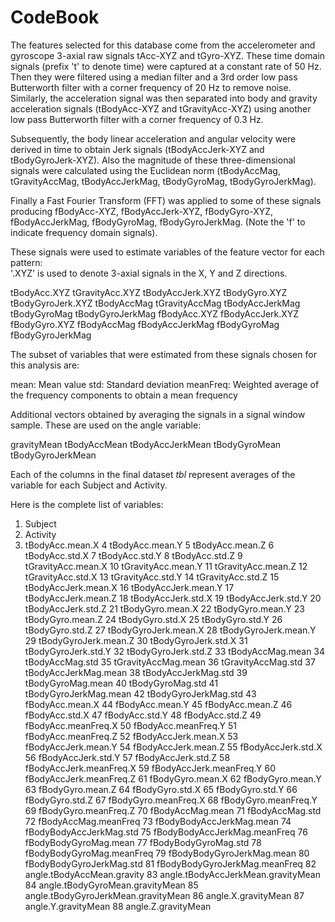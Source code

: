 # CodeBook

The features selected for this database come from the accelerometer and gyroscope 3-axial raw signals tAcc-XYZ and tGyro-XYZ. These time domain signals (prefix 't' to denote time) were captured at a constant rate of 50 Hz. Then they were filtered using a median filter and a 3rd order low pass Butterworth filter with a corner frequency of 20 Hz to remove noise. Similarly, the acceleration signal was then separated into body and gravity acceleration signals (tBodyAcc-XYZ and tGravityAcc-XYZ) using another low pass Butterworth filter with a corner frequency of 0.3 Hz. 

Subsequently, the body linear acceleration and angular velocity were derived in time to obtain Jerk signals (tBodyAccJerk-XYZ and tBodyGyroJerk-XYZ). Also the magnitude of these three-dimensional signals were calculated using the Euclidean norm (tBodyAccMag, tGravityAccMag, tBodyAccJerkMag, tBodyGyroMag, tBodyGyroJerkMag). 

Finally a Fast Fourier Transform (FFT) was applied to some of these signals producing fBodyAcc-XYZ, fBodyAccJerk-XYZ, fBodyGyro-XYZ, fBodyAccJerkMag, fBodyGyroMag, fBodyGyroJerkMag. (Note the 'f' to indicate frequency domain signals). 

These signals were used to estimate variables of the feature vector for each pattern:  
'.XYZ' is used to denote 3-axial signals in the X, Y and Z directions.

tBodyAcc.XYZ
tGravityAcc.XYZ
tBodyAccJerk.XYZ
tBodyGyro.XYZ
tBodyGyroJerk.XYZ
tBodyAccMag
tGravityAccMag
tBodyAccJerkMag
tBodyGyroMag
tBodyGyroJerkMag
fBodyAcc.XYZ
fBodyAccJerk.XYZ
fBodyGyro.XYZ
fBodyAccMag
fBodyAccJerkMag
fBodyGyroMag
fBodyGyroJerkMag

The subset of variables that were estimated from these signals chosen for this analysis are: 

mean: Mean value
std: Standard deviation
meanFreq: Weighted average of the frequency components to obtain a mean frequency

Additional vectors obtained by averaging the signals in a signal window sample. These are used on the angle variable:

gravityMean
tBodyAccMean
tBodyAccJerkMean
tBodyGyroMean
tBodyGyroJerkMean

Each of the columns in the final dataset *tbl* represent averages of the variable for each Subject and Activity.

Here is the complete list of variables:

1. Subject
2. Activity
3. tBodyAcc.mean.X
4	tBodyAcc.mean.Y
5	tBodyAcc.mean.Z
6	tBodyAcc.std.X
7	tBodyAcc.std.Y
8	tBodyAcc.std.Z
9	tGravityAcc.mean.X
10	tGravityAcc.mean.Y
11	tGravityAcc.mean.Z
12	tGravityAcc.std.X
13	tGravityAcc.std.Y
14	tGravityAcc.std.Z
15	tBodyAccJerk.mean.X
16	tBodyAccJerk.mean.Y
17	tBodyAccJerk.mean.Z
18	tBodyAccJerk.std.X
19	tBodyAccJerk.std.Y
20	tBodyAccJerk.std.Z
21	tBodyGyro.mean.X
22	tBodyGyro.mean.Y
23	tBodyGyro.mean.Z
24	tBodyGyro.std.X
25	tBodyGyro.std.Y
26	tBodyGyro.std.Z
27	tBodyGyroJerk.mean.X
28	tBodyGyroJerk.mean.Y
29	tBodyGyroJerk.mean.Z
30	tBodyGyroJerk.std.X
31	tBodyGyroJerk.std.Y
32	tBodyGyroJerk.std.Z
33	tBodyAccMag.mean
34	tBodyAccMag.std
35	tGravityAccMag.mean
36	tGravityAccMag.std
37	tBodyAccJerkMag.mean
38	tBodyAccJerkMag.std
39	tBodyGyroMag.mean
40	tBodyGyroMag.std
41	tBodyGyroJerkMag.mean
42	tBodyGyroJerkMag.std
43	fBodyAcc.mean.X
44	fBodyAcc.mean.Y
45	fBodyAcc.mean.Z
46	fBodyAcc.std.X
47	fBodyAcc.std.Y
48	fBodyAcc.std.Z
49	fBodyAcc.meanFreq.X
50	fBodyAcc.meanFreq.Y
51	fBodyAcc.meanFreq.Z
52	fBodyAccJerk.mean.X
53	fBodyAccJerk.mean.Y
54	fBodyAccJerk.mean.Z
55	fBodyAccJerk.std.X
56	fBodyAccJerk.std.Y
57	fBodyAccJerk.std.Z
58	fBodyAccJerk.meanFreq.X
59	fBodyAccJerk.meanFreq.Y
60	fBodyAccJerk.meanFreq.Z
61	fBodyGyro.mean.X
62	fBodyGyro.mean.Y
63	fBodyGyro.mean.Z
64	fBodyGyro.std.X
65	fBodyGyro.std.Y
66	fBodyGyro.std.Z
67	fBodyGyro.meanFreq.X
68	fBodyGyro.meanFreq.Y
69	fBodyGyro.meanFreq.Z
70	fBodyAccMag.mean
71	fBodyAccMag.std
72	fBodyAccMag.meanFreq
73	fBodyBodyAccJerkMag.mean
74	fBodyBodyAccJerkMag.std
75	fBodyBodyAccJerkMag.meanFreq
76	fBodyBodyGyroMag.mean
77	fBodyBodyGyroMag.std
78	fBodyBodyGyroMag.meanFreq
79	fBodyBodyGyroJerkMag.mean
80	fBodyBodyGyroJerkMag.std
81	fBodyBodyGyroJerkMag.meanFreq
82	angle.tBodyAccMean.gravity
83	angle.tBodyAccJerkMean.gravityMean
84	angle.tBodyGyroMean.gravityMean
85	angle.tBodyGyroJerkMean.gravityMean
86	angle.X.gravityMean
87	angle.Y.gravityMean
88	angle.Z.gravityMean